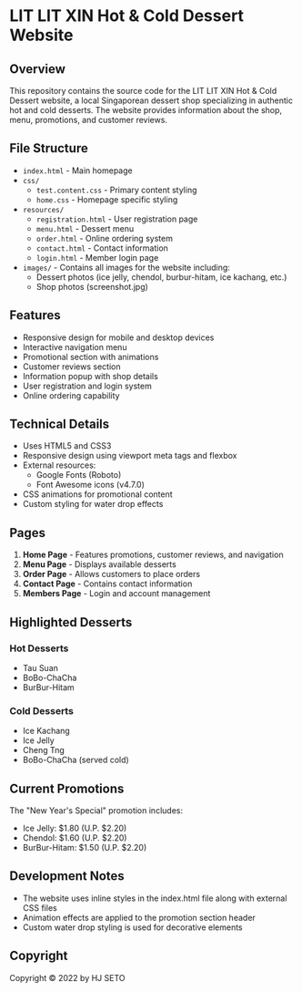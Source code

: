 # LIT LIT XIN Hot & Cold Dessert Website

## Overview
This repository contains the source code for the LIT LIT XIN Hot & Cold Dessert website, a local Singaporean dessert shop specializing in authentic hot and cold desserts. The website provides information about the shop, menu, promotions, and customer reviews.

## File Structure
- `index.html` - Main homepage
- `css/`
  - `test.content.css` - Primary content styling
  - `home.css` - Homepage specific styling
- `resources/`
  - `registration.html` - User registration page
  - `menu.html` - Dessert menu
  - `order.html` - Online ordering system
  - `contact.html` - Contact information
  - `login.html` - Member login page
- `images/` - Contains all images for the website including:
  - Dessert photos (ice jelly, chendol, burbur-hitam, ice kachang, etc.)
  - Shop photos (screenshot.jpg)

## Features
- Responsive design for mobile and desktop devices
- Interactive navigation menu
- Promotional section with animations
- Customer reviews section
- Information popup with shop details
- User registration and login system
- Online ordering capability

## Technical Details
- Uses HTML5 and CSS3
- Responsive design using viewport meta tags and flexbox
- External resources:
  - Google Fonts (Roboto)
  - Font Awesome icons (v4.7.0)
- CSS animations for promotional content
- Custom styling for water drop effects

## Pages
1. **Home Page** - Features promotions, customer reviews, and navigation
2. **Menu Page** - Displays available desserts
3. **Order Page** - Allows customers to place orders
4. **Contact Page** - Contains contact information
5. **Members Page** - Login and account management

## Highlighted Desserts
### Hot Desserts
- Tau Suan
- BoBo-ChaCha
- BurBur-Hitam

### Cold Desserts
- Ice Kachang
- Ice Jelly
- Cheng Tng
- BoBo-ChaCha (served cold)

## Current Promotions
The "New Year's Special" promotion includes:
- Ice Jelly: $1.80 (U.P. $2.20)
- Chendol: $1.60 (U.P. $2.20)
- BurBur-Hitam: $1.50 (U.P. $2.20)

## Development Notes
- The website uses inline styles in the index.html file along with external CSS files
- Animation effects are applied to the promotion section header
- Custom water drop styling is used for decorative elements

## Copyright
Copyright © 2022 by HJ SETO